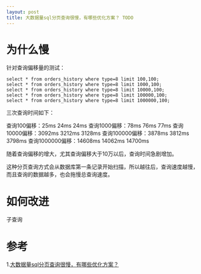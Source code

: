```yaml
---
layout: post
title: 大数据量sql分页查询很慢，有哪些优化方案？ TODO
---
```


# 为什么慢
针对查询偏移量的测试：
```
select * from orders_history where type=8 limit 100,100;
select * from orders_history where type=8 limit 1000,100;
select * from orders_history where type=8 limit 10000,100;
select * from orders_history where type=8 limit 100000,100;
select * from orders_history where type=8 limit 1000000,100;
```

三次查询时间如下：

查询100偏移：25ms 24ms 24ms
查询1000偏移：78ms 76ms 77ms
查询10000偏移：3092ms 3212ms 3128ms
查询100000偏移：3878ms 3812ms 3798ms
查询1000000偏移：14608ms 14062ms 14700ms

随着查询偏移的增大，尤其查询偏移大于10万以后，查询时间急剧增加。


这种分页查询方式会从数据库第一条记录开始扫描，所以越往后，查询速度越慢，而且查询的数据越多，也会拖慢总查询速度。

# 如何改进
子查询

# 参考
1.[大数据量sql分页查询很慢，有哪些优化方案？](https://zhuanlan.zhihu.com/p/85728202)
